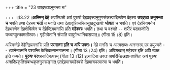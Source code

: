 +++
title = "23 उपद्रष्टाऽनुमन्ता च"

+++
॥13.22॥**अस्मिन् देहे** अवस्थितो अयं पुरुषो
देहप्रवृत्त्यनुगुणसंकल्पादिरूपेण देहस्य **उपद्रष्टा अनुमन्ता च** भवति
तथा देहस्य **भर्ता** च भवति तथा देहप्रवृत्तिजनितसुखदुःखयोः **भोक्ता** च
भवति। एवं देहनियमनेन देहभरणेन देहशेषित्वेन च देहेन्द्रियमनांसि प्रति
**महेश्वरः** भवति। तथा च वक्ष्यते -- शरीरं यदवाप्नोति
यच्चाप्युत्क्रामतीश्वरः। गृहीत्वैतानि संयाति वायुर्गन्धानिवाशयात्॥
(गीता 15।8) इति।  
  
अस्मिन्देहे देहेन्द्रियमनांसि प्रति **परमात्मा इति च अपि उक्तः।** देहे
मनसि च आत्मशब्दः अनन्तरम् एव प्रयुज्यते -- ध्यानेनात्मनि पश्यन्ति
केचिदात्मानमात्मना। (गीता 13।24) इति। अपिशब्दात् महेश्वर इति अपि उक्त
इति गम्यते। **पुरुषः परः**अनादिमत्परम् (गीता 13।12) इत्यादिना उक्तः
अपरिच्छिन्नज्ञानशक्तिः अयं पुरुषः अनादिप्रकृतिसंबन्धकृतगुणसङ्गात्
एतद्देहमात्रमहेश्वरो देहमात्रपरमात्मा च भवति।
